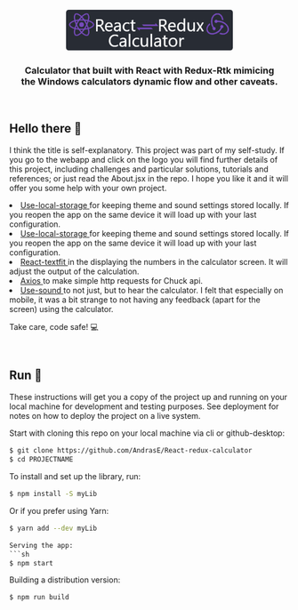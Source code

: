 <p align="center">
  <a href="https://crud-auth.netlify.app/" target="_blank" rel="noopener noreferrer">
  <img src="https://github.com/AndrasE/raw-readme/blob/main/calculator.png?raw=true" width="300">
  </a>
</p>
<h3 align="center">
  Calculator that built with React with Redux-Rtk mimicing
  <br>
  the Windows calculators dynamic flow and other caveats.
</h3>

<br>

## Hello there 👋

I think the title is self-explanatory.
This project was part of my self-study. If you go to the webapp and click on the logo you will find further details of this project, including challenges and particular solutions, tutorials and references; or just read the About.jsx in the repo. I hope you like it and it will offer you some help with your own project.

<li><a
href="https://www.npmjs.com/package/use-local-storage"
target="_blank"
rel="noopener noreferrer"
>Use-local-storage
</a>
for keeping theme and sound settings stored locally. If you reopen the
app on the same device it will load up with your last configuration. </li>
<li><a
href="https://www.npmjs.com/package/use-local-storage"
target="_blank"
rel="noopener noreferrer"
>Use-local-storage
</a>
for keeping theme and sound settings stored locally. If you reopen the
app on the same device it will load up with your last configuration. </li>
<li><a
href="https://www.npmjs.com/package/react-textfit"
target="_blank"
rel="noopener noreferrer"
>React-textfit
</a>
in the displaying the numbers in the calculator screen. It will adjust
the output of the calculation. </li>
<li><a
 href="https://www.npmjs.com/package/axios"
target="_blank"
rel="noopener noreferrer"
>         
Axios
</a>
to make simple http requests for Chuck api. </li>
<li><a
href="https://www.joshwcomeau.com/react/announcing-use-sound-react-hook/"
target="_blank"
rel="noopener noreferrer"
>
Use-sound
</a>
to not just, but to hear the calculator. I felt that especially on
mobile, it was a bit strange to not having any feedback (apart for the
screen) using the calculator. </li>

Take care, code safe! 💻

<br>

## Run 🚀

These instructions will get you a copy of the project up and running on your local machine for development and testing purposes. See deployment for notes on how to deploy the project on a live system.

Start with cloning this repo on your local machine via cli or github-desktop:

```sh
$ git clone https://github.com/AndrasE/React-redux-calculator
$ cd PROJECTNAME
```

To install and set up the library, run:

```sh
$ npm install -S myLib
```

Or if you prefer using Yarn:

```sh
$ yarn add --dev myLib
```

````
Serving the app:
```sh
$ npm start
````

Building a distribution version:

```sh
$ npm run build
```
